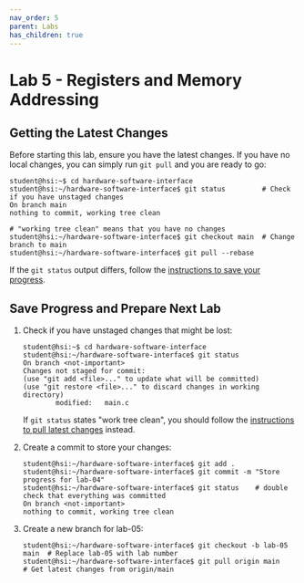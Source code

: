 ```yaml
---
nav_order: 5
parent: Labs
has_children: true
---
```


# Lab 5 - Registers and Memory Addressing

## Getting the Latest Changes

Before starting this lab, ensure you have the latest changes.
If you have no local changes, you can simply run `git pull` and you are ready to go:

```console
student@hsi:~$ cd hardware-software-interface
student@hsi:~/hardware-software-interface$ git status         # Check if you have unstaged changes
On branch main
nothing to commit, working tree clean

# "working tree clean" means that you have no changes
student@hsi:~/hardware-software-interface$ git checkout main  # Change branch to main
student@hsi:~/hardware-software-interface$ git pull --rebase
```

If the `git status` output differs, follow the [instructions to save your progress](#save-progress-and-prepare-next-lab).

## Save Progress and Prepare Next Lab

1. Check if you have unstaged changes that might be lost:

    ```console
    student@hsi:~$ cd hardware-software-interface
    student@hsi:~/hardware-software-interface$ git status
    On branch <not-important>
    Changes not staged for commit:
    (use "git add <file>..." to update what will be committed)
    (use "git restore <file>..." to discard changes in working directory)
            modified:   main.c
    ```

    If `git status` states "work tree clean", you should follow the [instructions to pull latest changes](#getting-the-latest-changes) instead.

1. Create a commit to store your changes:

    ```console
    student@hsi:~/hardware-software-interface$ git add .
    student@hsi:~/hardware-software-interface$ git commit -m "Store progress for lab-04"
    student@hsi:~/hardware-software-interface$ git status    # double check that everything was committed
    On branch <not-important>
    nothing to commit, working tree clean
    ```

1. Create a new branch for lab-05:

    ```console
    student@hsi:~/hardware-software-interface$ git checkout -b lab-05 main  # Replace lab-05 with lab number
    student@hsi:~/hardware-software-interface$ git pull origin main        # Get latest changes from origin/main
    ```
